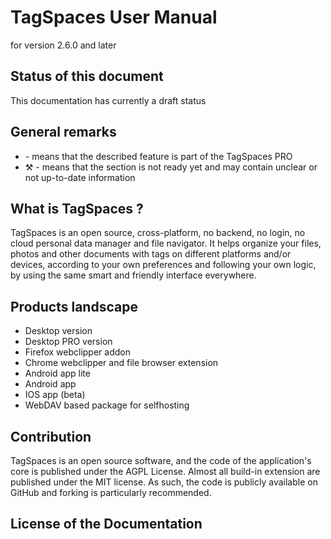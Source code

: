 # TagSpaces User Manual
for version 2.6.0 and later

## Status of this document

This documentation has currently a draft status

## General remarks

* <i class="profeature"></i> - means that the described feature is part of the TagSpaces PRO
* ⚒ - means that the section is not ready yet and may contain unclear or not up-to-date information

## What is TagSpaces ?
TagSpaces is an open source, cross-platform, no backend, no login, no cloud personal data manager and file navigator. It helps organize your files, photos and other documents with tags on different platforms and/or devices, according to your own preferences and following your own logic, by using the same smart and friendly interface everywhere.

## Products landscape

* Desktop version
* Desktop PRO version
* Firefox webclipper addon
* Chrome webclipper and file browser extension
* Android app lite
* Android app
* IOS app (beta)
* WebDAV based package for selfhosting

## Contribution
TagSpaces is an open source software, and the code of the application's core is published under the AGPL License. Almost all build-in extension are published under the MIT license. As such, the code is publicly available on GitHub and forking is particularly recommended.

## License of the Documentation

